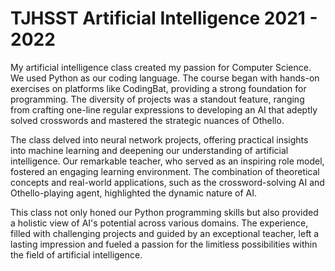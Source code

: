 # TJHSST Artificial Intelligence 2021 - 2022

My artificial intelligence class created my passion for  Computer Science. We used Python as our coding language. The course began with hands-on exercises on platforms like CodingBat, providing a strong foundation for programming. The diversity of projects was a standout feature, ranging from crafting one-line regular expressions to developing an AI that adeptly solved crosswords and mastered the strategic nuances of Othello. <br>

The class delved into neural network projects, offering practical insights into machine learning and deepening our understanding of artificial intelligence. Our remarkable teacher, who served as an inspiring role model, fostered an engaging learning environment. The combination of theoretical concepts and real-world applications, such as the crossword-solving AI and Othello-playing agent, highlighted the dynamic nature of AI. <br>

This class not only honed our Python programming skills but also provided a holistic view of AI's potential across various domains. The experience, filled with challenging projects and guided by an exceptional teacher, left a lasting impression and fueled a passion for the limitless possibilities within the field of artificial intelligence.

